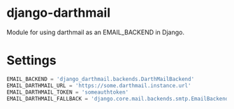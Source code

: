 # django-darthmail

Module for using darthmail as an EMAIL\_BACKEND in Django.

# Settings

```python
EMAIL_BACKEND = 'django_darthmail.backends.DarthMailBackend'
EMAIL_DARTHMAIL_URL = 'https://some.darthmail.instance.url'
EMAIL_DARTHMAIL_TOKEN = 'someauthtoken'
EMAIL_DARTHMAIL_FALLBACK = 'django.core.mail.backends.smtp.EmailBackend'
```
